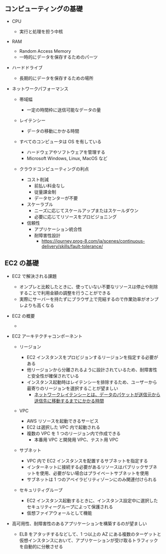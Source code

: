 ## コンピューティングの基礎

- CPU
  - 実行と処理を担う中核
- RAM
  - Random Access Memory
  - 一時的にデータを保存するためのパーツ
- ハードドライブ
  - 長期的にデータを保存するための場所
- ネットワークパフォーマンス

  - 帯域幅
    - 一定の時間枠に送信可能なデータの量
  - レイテンシー

    - データの移動にかかる時間

  - すべてのコンピュータは OS を有している

    - ハードウェアやソフトウェアを管理する
    - Microsoft Windows, Linux, MacOS など

  - クラウドコンピューティングの利点
    - コスト削減
      - 前払い料金なし
      - 従量課金制
      - データセンターが不要
    - スケーラブル
      - ニーズに応じてスケールアップまたはスケールダウン
      - 必要に応じてリソースをプロビジョニング
    - 信頼性
      - アプリケーション統合性
      - 耐障害性設計
        - https://journey.prog-8.com/ja/scenes/continuous-delivery/skills/fault-tolerance/

## EC2 の基礎

- EC2 で解決される課題

  - オンプレと比較したときに、使っていない不要なリソースは停止や削除することで利用金額の調整を行うことができる
  - 実際にサーバーを持たずにブラウザ上で完結するので作業効率がオンプレよりも高くなる

- EC2 の概要

  -

- EC2 アーキテクチャコンポーネント

  - リージョン
    - EC2 インスタンスをプロビジョンするリージョンを指定する必要がある
    - 他リージョンから分離されるように設計されているため、耐障害性と安全性が確保されている
    - インスタンス起動時はレイテンシーを排除するため、ユーザーから最寄りのリージョンを選択することが望ましい
      - [ネットワークレイテンシーとは、データのパケットが送信元から送信先に移動するまでにかかる時間](https://docs.aws.amazon.com/ja_jp/AWSEC2/latest/UserGuide/ena-improve-network-latency-linux.html)
  - VPC

    - AWS リソースを起動できるサービス
    - EC2 は選択した VPC 内で起動される
    - 複数の VPC を 1 つのリージョン内で作成できる
      - 本番用 VPC と開発用 VPC、テスト用 VPC

  - サブネット
    - VPC 内で EC2 インスタンスを配置するサブネットを指定する
    - インターネットに接続する必要があるリソースはパブリックサブネットを使用、必要がない場合はプライベートサブネットを使用
    - サブネットは 1 つのアベイラビリティゾーンにのみ関連付けられる
  - セキュリティグループ
    - EC2 インスタンス起動するときに、インスタンス設定中に選択したセキュリティーグループによって保護される
    - 仮想ファイアウォールとして機能

- 高可用性、耐障害性のあるアプリケーションを構築するのが望ましい
  - ELB をアタッチするなどして、1 つ以上の AZ にある複数のターゲットと仮想インスタンスにおいて、アプリケーションが受け取るトラフィックを自動的に分散させる
